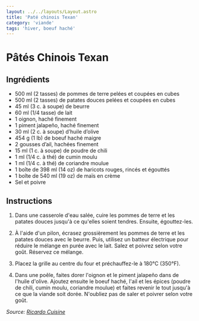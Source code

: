 ```yaml
---
layout: ../../layouts/Layout.astro
title: 'Paté chinois Texan'
category: 'viande'
tags: 'hiver, boeuf haché'
---
```


# Pâtés Chinois Texan

## Ingrédients

- 500 ml (2 tasses) de pommes de terre pelées et coupées en cubes
- 500 ml (2 tasses) de patates douces pelées et coupées en cubes
- 45 ml (3 c. à soupe) de beurre
- 60 ml (1/4 tasse) de lait
- 1 oignon, haché finement
- 1 piment jalapeño, haché finement
- 30 ml (2 c. à soupe) d’huile d’olive
- 454 g (1 lb) de boeuf haché maigre
- 2 gousses d’ail, hachées finement
- 15 ml (1 c. à soupe) de poudre de chili
- 1 ml (1/4 c. à thé) de cumin moulu
- 1 ml (1/4 c. à thé) de coriandre moulue
- 1 boîte de 398 ml (14 oz) de haricots rouges, rincés et égouttés
- 1 boîte de 540 ml (19 oz) de maïs en crème
- Sel et poivre

## Instructions

1. Dans une casserole d'eau salée, cuire les pommes de terre et les patates douces jusqu'à ce qu'elles soient tendres. Ensuite, égouttez-les.

2. À l'aide d'un pilon, écrasez grossièrement les pommes de terre et les patates douces avec le beurre. Puis, utilisez un batteur électrique pour réduire le mélange en purée avec le lait. Salez et poivrez selon votre goût. Réservez ce mélange.

3. Placez la grille au centre du four et préchauffez-le à 180°C (350°F).

4. Dans une poêle, faites dorer l'oignon et le piment jalapeño dans de l'huile d'olive. Ajoutez ensuite le boeuf haché, l'ail et les épices (poudre de chili, cumin moulu, coriandre moulue) et faites revenir le tout jusqu'à ce que la viande soit dorée. N'oubliez pas de saler et poivrer selon votre goût.

_Source: [Ricardo Cuisine](https://www.ricardocuisine.com/recettes/4867-pates-chinois-texan)_
